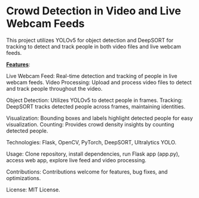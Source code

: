 
# Crowd Detection in Video and Live Webcam Feeds

This project utilizes YOLOv5 for object detection and DeepSORT for tracking to detect and track people in both video files and live webcam feeds.

<b><u>Features</b></u>:

Live Webcam Feed: 
Real-time detection and tracking of people in live webcam feeds.
Video Processing: Upload and process video files to detect and track people throughout the video.

Object Detection: 
Utilizes YOLOv5 to detect people in frames.
Tracking: DeepSORT tracks detected people across frames, maintaining identities.

Visualization: Bounding boxes and labels highlight detected people for easy visualization.
Counting: Provides crowd density insights by counting detected people.

Technologies: Flask, OpenCV, PyTorch, DeepSORT, Ultralytics YOLO.

Usage: Clone repository, install dependencies, run Flask app (app.py), access web app, explore live feed and video processing.

Contributions: Contributions welcome for features, bug fixes, and optimizations.

License: MIT License.
